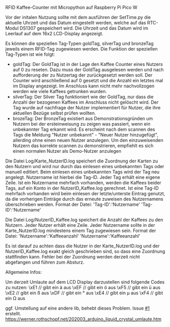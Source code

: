 RFID Kaffee-Counter mit Micropython auf Raspberry Pi Pico W

Vor der initalen Nutzung sollte mit dem ausführen der SetTime.py die aktuelle Uhrzeit und das Datum eingestellt werden, welche auf das RTC-Modul DS1307 gespeichert wird. Die Uhrzeit und das Datum wird im Leerlauf auf dem 16x2 LCD-Display angezeigt.

Es können die speziellen Tag-Typen goldTag, silverTag und bronzeTag jeweils einem RFID-Tag zugewiesen werden.
Die Funktion der speziellen Tag-Typen ist wie folgt:
- goldTag:    Der GoldTag ist in der Lage den Kaffee Counter eines Nutzers auf 0 zu reseten. Dazu muss der GoldTag ausgelesen werden und nach aufforderung der zu Nutzertag der zurückgesetzt werden soll. Der Counter wird anschließend auf 0 gesetzt und die Anzahl ein letztes mal im Display angezeigt. Im Anschluss kann nicht mehr nachvollzogen werden wie viele Kaffees getrunken wurden.
- silverTag:  Der Silver Tag funktioniert wie der GoldTag, nur dass die Anzahl der bezogenen Kaffees im Anschluss nicht gelöscht wird. Der Tag wurde auf nachfrage der Nutzer implementiert für Nutzer, die ihre aktuellen Bezüge selbst prüfen wollten.
- brozeTag:   Der BronzeTag existiert aus Demonstrationsgründen um Nutzern bei der ersteinweisung zu zeigen was passiert, wenn ein unbekannter Tag erkannt wird. Es erscheint nach dem scannen des Tags die Meldung "Nutzer unbekannt" - "Neuer Nutzer hinzugefügt", allerding ohne einen neuen Nutzer anzulegen. Um den einzuweisenden Nutzern das korrekte scannen zu demonstrieren, empfiehlt es sich einen normalen Nutzer als Demo-Nutzer anzulegen

Die Datei Log/Karte_NutzerID.log speichert die Zuordnung der Karten zu den Nutzern und wird nur durch das einlesen eines unbekannten Tags oder manuell editiert. Beim einlesen eines unbekannten Tags wird der Tag neu angelegt. Nutzername ist hierbei die Tag-ID.
Jeder Tag erhält eine eigene Zeile. Ist ein Nutzername mehrfach vorhanden, werden die Kaffees beider Tags, auf ein Konto in der NutzerID_Kaffee.log gerechnet. Ist eine Tag-ID mehrfach vorhanden wird beim einlesen der letzte/unterste Eintrag genutzt, da die vorherigen Einträge durch das erneute zuweisen des Nutzernamens überschrieben werden.
Format der Datei:
'Tag-ID':'Nutzername'
'Tag-ID':'Nutzername'

Die Datei Log/NutzerID_Kaffee.log speichert die Anzahl der Kaffees zu den Nutzern. Jeder Nutzer erhält eine Zeile. Jeder Nutzername sollte in der Karte_NutzerID.log  mindestens einem Tag zugewiesen sein.
Format der Datei:
'Nutzername':'Kaffeeanzahl'
'Nutzername':'Kaffeeanzahl'

Es ist darauf zu achten dass die Nutzer in der Karte_NutzerID.log und der NutzerID_Kaffee.log exakt gleich geschrieben sind, so dass eine Zuordnung stattfinden kann. Fehler bei der Zuordnung werden derzeit nicht abgefangen und führen zum Absturz.



Allgemeine Infos:

Um derzeit Umlaute auf dem LCD Display darzustellen sind folgende Codes zu nutzen:
\xE1 // gibt ein ä aus
\xEF // gibt ein ö aus
\xF5 // gibt ein ü aus
\xE2 // gibt ein ß aus
\xDF // gibt ein ° aus
\xE4 // gibt ein µ aus
\xF4 // gibt ein Ω aus

ggf. Umstellung auf eine andere lib, behebt dieses Problem. Issue [#1](https://github.com/SimJaaenis/Kaffee-Counter/issues/1) erstellt.
https://werner.rothschopf.net/202003_arduino_liquid_crystal_umlaute.htm  